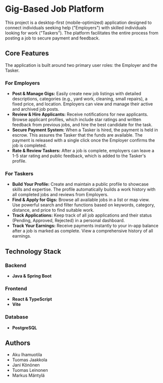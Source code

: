 # Gig-Based Job Platform

This project is a desktop-first (mobile-optimized) application designed to connect individuals seeking help ("Employers") with skilled individuals looking for work ("Taskers"). The platform facilitates the entire process from posting a job to secure payment and feedback.

## Core Features

The application is built around two primary user roles: the Employer and the Tasker.

### For Employers
* **Post & Manage Gigs:** Easily create new job listings with detailed descriptions, categories (e.g., yard work, cleaning, small repairs), a fixed price, and location. Employers can view and manage their active and archived job posts.
* **Review & Hire Applicants:** Receive notifications for new applicants. Browse applicant profiles, which include star ratings and written feedback from previous jobs, and hire the best candidate for the task.
* **Secure Payment System:** When a Tasker is hired, the payment is held in escrow. This assures the Tasker that the funds are available. The payment is released with a single click once the Employer confirms the job is completed.
* **Rate & Review Taskers:** After a job is complete, employers can leave a 1-5 star rating and public feedback, which is added to the Tasker's profile.

### For Taskers
* **Build Your Profile:** Create and maintain a public profile to showcase skills and expertise. The profile automatically builds a work history with all completed jobs and reviews from Employers.
* **Find & Apply for Gigs:** Browse all available jobs in a list or map view. Use powerful search and filter functions based on keywords, category, distance, and price to find suitable work.
* **Track Applications:** Keep track of all job applications and their status (Pending, Approved, Rejected) in a personal dashboard.
* **Track Your Earnings:** Receive payments instantly to your in-app balance after a job is marked as complete. View a comprehensive history of all earnings.

## Technology Stack
### Backend
* **Java & Spring Boot**
### Frontend
* **React & TypeScript**
* **Vite**
### Database
* **PostgreSQL**

## Authors
* Aku Ihamuotila
* Tuomas Jaakkola
* Jani Könönen
* Tuomas Leinonen
* Markus Mäntylä

